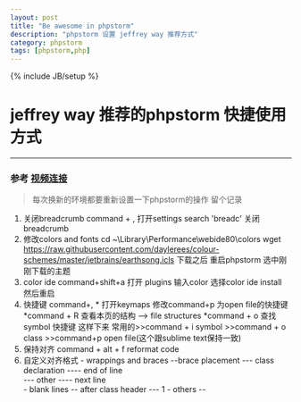 ```yaml
---
layout: post
title: "Be awesome in phpstorm"
description: "phpstorm 设置 jeffrey way 推荐方式"
category: phpstorm
tags: [phpstorm,php]
---
```

{% include JB/setup %}
# jeffrey way 推荐的phpstorm 快捷使用方式
---

 
### 参考 [视频连接](https://laracasts.com/series/how-to-be-awesome-in-phpstorm/)
> 每次换新的环境都要重新设置一下phpstorm的操作 留个记录
1. 关闭breadcrumb  command + , 打开settings search 'breadc' 关闭breadcrumb
2. 修改colors and fonts
    cd ~\Library\Performance\webide80\colors
 wget https://raw.githubusercontent.com/daylerees/colour-schemes/master/jetbrains/earthsong.icls
 下载之后 重启phpstorm  选中刚刚下载的主题
3. color ide  command+shift+a 打开 plugins 输入color 选择color ide install 然后重启
4. 快捷键 command+, * 打开keymaps 修改command+p 为open file的快捷键
                    *command + R   查看本页的结构  --> file structures
                    *command + o 查找symbol 快捷键
    这样下来 常用的>>command + i symbol >>command + o class >>command+p open file(这个跟sublime text保持一致)
5. 保持对齐  command + alt + f  reformat code
6. 自定义对齐格式  - wrappings and braces --brace placement  --- class declaration ---- end of line  
                                                            --- other ---- next line  
                - blank lines          -- after class header  --- 1
                - others               -- 


<!--break-->
